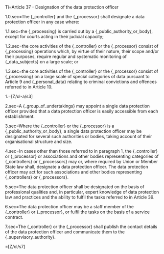 Ti=Article 37 - Designation of the data protection officer

1.0.sec=The {_controller} and the {_processor} shall designate a data protection officer in any case where:

1.1.sec=the {_processing} is carried out by a {_public_authority_or_body}, except for courts acting in their judicial capacity;

1.2.sec=the core activities of the {_controller} or the {_processor} consist of {_processing} operations which, by virtue of their nature, their scope and/or their purposes, require regular and systematic monitoring of {_data_subjects} on a large scale; or

1.3.sec=the core activities of the {_controller} or the {_processor} consist of {_processing} on a large scale of special categories of data pursuant to Article 9 and {_personal_data} relating to criminal convictions and offences referred to in Article 10.

1.=[Z/ol-a/s3]

2.sec=A {_group_of_undertakings} may appoint a single data protection officer provided that a data protection officer is easily accessible from each establishment.

3.sec=Where the {_controller} or the {_processor} is a {_public_authority_or_body}, a single data protection officer may be designated for several such authorities or bodies, taking account of their organisational structure and size.

4.sec=In cases other than those referred to in paragraph 1, the {_controller} or {_processor} or associations and other bodies representing categories of {_controllers} or {_processors} may or, where required by Union or Member State law shall, designate a data protection officer. The data protection officer may act for such associations and other bodies representing {_controllers} or {_processors}.

5.sec=The data protection officer shall be designated on the basis of professional qualities and, in particular, expert knowledge of data protection law and practices and the ability to fulfil the tasks referred to in Article 39.

6.sec=The data protection officer may be a staff member of the {_controller} or {_processor}, or fulfil the tasks on the basis of a service contract.

7.sec=The {_controller} or the {_processor} shall publish the contact details of the data protection officer and communicate them to the {_supervisory_authority}.

=[Z/ol/s7]
